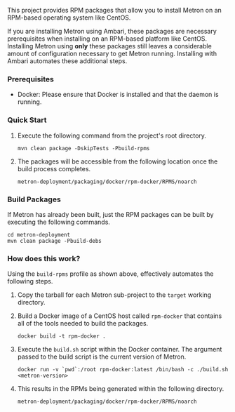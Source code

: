 <!--
Licensed to the Apache Software Foundation (ASF) under one
or more contributor license agreements.  See the NOTICE file
distributed with this work for additional information
regarding copyright ownership.  The ASF licenses this file
to you under the Apache License, Version 2.0 (the
"License"); you may not use this file except in compliance
with the License.  You may obtain a copy of the License at

    http://www.apache.org/licenses/LICENSE-2.0

Unless required by applicable law or agreed to in writing, software
distributed under the License is distributed on an "AS IS" BASIS,
WITHOUT WARRANTIES OR CONDITIONS OF ANY KIND, either express or implied.
See the License for the specific language governing permissions and
limitations under the License.
-->

This project provides RPM packages that allow you to install Metron on an RPM-based operating system like CentOS.

If you are installing Metron using Ambari, these packages are necessary prerequisites when installing on an RPM-based platform like CentOS.  Installing Metron using **only** these packages still leaves a considerable amount of configuration necessary to get Metron running.  Installing with Ambari automates these additional steps.

### Prerequisites

* Docker: Please ensure that Docker is installed and that the daemon is running.

### Quick Start

1. Execute the following command from the project's root directory.
    ```
    mvn clean package -DskipTests -Pbuild-rpms
    ```

1. The packages will be accessible from the following location once the build process completes.
    ```
    metron-deployment/packaging/docker/rpm-docker/RPMS/noarch
    ```   

### Build Packages

If Metron has already been built, just the RPM packages can be built by executing the following commands.
  ```
  cd metron-deployment
  mvn clean package -Pbuild-debs
  ```

### How does this work?

Using the `build-rpms` profile as shown above, effectively automates the following steps.

1. Copy the tarball for each Metron sub-project to the `target` working directory.

1. Build a Docker image of a CentOS host called `rpm-docker` that contains all of the tools needed to build the packages.
    ```
    docker build -t rpm-docker .
    ```

1. Execute the `build.sh` script within the Docker container.  The argument passed to the build script is the current version of Metron.
    ```
    docker run -v `pwd`:/root rpm-docker:latest /bin/bash -c ./build.sh <metron-version>
    ```

1. This results in the RPMs being generated within the following directory.
    ```
    metron-deployment/packaging/docker/rpm-docker/RPMS/noarch
    ```
